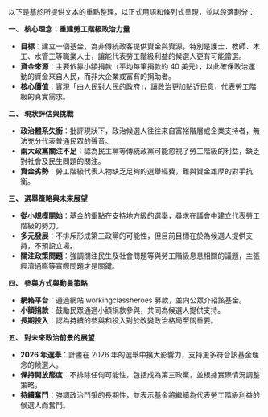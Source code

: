以下是基於所提供文本的重點整理，以正式用語和條列式呈現，並以段落劃分：

**一、 核心理念：重建勞工階級政治力量**

*   **目標**：建立一個基金，為非傳統政客提供資金與資源，特別是護士、教師、木工、水管工等職業人士，讓能代表勞工階級利益的候選人更有可能當選。
*   **資金來源**：主要依靠小額捐款（平均每筆捐款約 40 美元），以此確保政治運動的資金來自人民，而非大企業或富有的捐助者。
*   **核心價值**：實現「由人民對人民的政府」，讓政治更加貼近民意，代表勞工階級的真實需求。

**二、 現狀評估與挑戰**

*   **政治體系失衡**：批評現狀下，政治候選人往往來自富裕階層或企業支持者，無法充分代表普通民眾的聲音。
*   **兩大政黨關注不足**：認為民主黨等傳統政黨可能忽視了勞工階級的利益，缺乏對社會及民生問題的關注。
*   **資金劣勢**：勞工階級代表人物缺乏足夠的選舉經費，難與資金雄厚的對手抗衡。

**三、 選舉策略與未來展望**

*   **從小規模開始**：基金的重點在支持地方級的選舉，尋求在議會中建立代表勞工階級的勢力。
*   **多元發展**：不排斥形成第三政黨的可能性，但目前目標在於為候選人提供支持，不預設立場。
*   **關注政策問題**：強調關注民生及社會問題等與勞工階級息息相關的議題，主張經濟通膨等實際問題才是關鍵。

**四、 參與方式與動員策略**

*   **網絡平台**：通過網站 workingclassheroes 募款，並向公眾介紹該基金。
*   **小額捐款**：鼓勵民眾通過小額捐款參與，共同為候選人提供支持。
*   **長期投入**：認為持續的參與和投入對於改變政治格局至關重要。

**五、 對未來政治前景的展望**

*   **2026 年選舉**：計畫在 2026 年的選舉中擴大影響力，支持更多符合該基金理念的候選人。
*   **保持開放態度**：不排除任何可能性，包括成為第三政黨，並根據實際情況調整策略。
*   **持續奮鬥**：強調政治鬥爭的長期性，並表示基金將繼續為代表勞工階級利益的候選人而奮鬥。